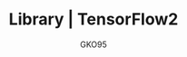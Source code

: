---
name: TensorFlow2
lang: ko
layout: docs
author: GKO95
category: Library
title: "Library | TensorFlow2"
logo: "/assets/images/logo/logo-tf2.png"
summary: "."
order: 0x02
---